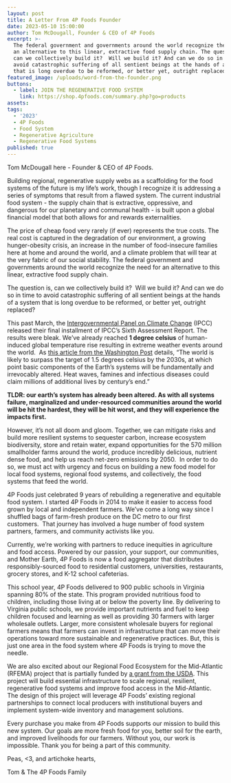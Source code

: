 ```yaml
---
layout: post
title: A Letter From 4P Foods Founder
date: 2023-05-10 15:00:00
author: Tom McDougall, Founder & CEO of 4P Foods
excerpt: >-
  The federal government and governments around the world recognize the need for
  an alternative to this linear, extractive food supply chain. The question is,
  can we collectively build it?  Will we build it? And can we do so in time to
  avoid catastrophic suffering of all sentient beings at the hands of a system
  that is long overdue to be reformed, or better yet, outright replaced?
featured_image: /uploads/word-from-the-founder.png
buttons:
  - label: JOIN THE REGENERATIVE FOOD SYSTEM
    link: https://shop.4pfoods.com/summary.php?go=products
assets:
tags:
  - '2023'
  - 4P Foods
  - Food System
  - Regenerative Agriculture
  - Regenerative Food Systems
published: true
---
```

<div class="editable"><p>Tom McDougall here - Founder &amp; CEO of 4P Foods.</p><p>Building regional, regenerative supply webs as a scaffolding for the food systems of the future is my life’s work, though I recognize it is addressing a series of symptoms that result from a flawed system. The current industrial food system - the supply chain that is extractive, oppressive, and dangerous for our planetary and communal health - is built upon a global financial model that both allows for and rewards externalities.</p><p>The price of cheap food very rarely (if ever) represents the true costs. The real cost is captured in the degradation of our environment, a growing hunger-obesity crisis, an increase in the number of food-insecure families here at home and around the world, and a climate problem that will tear at the very fabric of our social stability. The federal government and governments around the world recognize the need for an alternative to this linear, extractive food supply chain.</p><p>The question is, can we collectively build it?&nbsp; Will we build it? And can we do so in time to avoid catastrophic suffering of all sentient beings at the hands of a system that is long overdue to be reformed, or better yet, outright replaced?&nbsp;&nbsp;</p><p>This past March, the <a href="https://www.ipcc.ch/ar6-syr/">Intergovernmental Panel on Climate Change</a> (IPCC) released their final installment of IPCC’s Sixth Assessment Report. The results were bleak. We’ve already reached <strong>1 degree celsius</strong> of human-induced global temperature rise resulting in extreme weather events around the world.&nbsp; As <a href="https://www.washingtonpost.com/climate-environment/2023/03/20/climate-change-ipcc-report-15/">this article from the Washington Post</a> details, “The world is likely to surpass the target of 1.5 degrees celsius by the 2030s, at which point basic components of the Earth’s systems will be fundamentally and irrevocably altered. Heat waves, famines and infectious diseases could claim millions of additional lives by century’s end.”</p><p><strong>TLDR: our earth’s system has already been altered. As with all systems failure, marginalized and under-resourced communities around the world will be hit the hardest, they will be hit worst, and they will experience the impacts first.</strong></p><p>However, it’s not all doom and gloom. Together, we can mitigate risks and build more resilient systems to sequester carbon, increase ecosystem biodiversity, store and retain water, expand opportunities for the 570 million smallholder farms around the world, produce incredibly delicious, nutrient dense food, and help us reach net-zero emissions by 2050.&nbsp; In order to do so, we must act with urgency and focus on building a new food model for local food systems, regional food systems, and collectively, the food systems that feed the world.</p><p>4P Foods just celebrated 9 years of rebuilding a regenerative and equitable food system. I started 4P Foods in 2014 to make it easier to access food grown by local and independent farmers. We’ve come a long way since I shuffled bags of farm-fresh produce on the DC metro to our first customers.&nbsp; That journey has involved a huge number of food system partners, farmers, and community activists like you.</p><p>Currently, we’re working with partners to reduce inequities in agriculture and food access. Powered by our passion, your support, our communities, and Mother Earth, 4P Foods is now a food aggregator that distributes responsibly-sourced food to residential customers, universities, restaurants, grocery stores, and K-12 school cafeterias.</p><p>This school year, 4P Foods delivered to 900 public schools in Virginia spanning 80% of the state. This program provided nutritious food to children, including those living at or below the poverty line. By delivering to Virginia public schools, we provide important nutrients and fuel to keep children focused and learning as well as providing 30 farmers with larger wholesale outlets. Larger, more consistent wholesale buyers for regional farmers means that farmers can invest in infrastructure that can move their operations toward more sustainable and regenerative practices. But, this is just one area in the food system where 4P Foods is trying to move the needle.</p><p>We are also excited about our Regional Food Ecosystem for the Mid-Atlantic (RFEMA) project that is partially funded by <a href="https://4pfoods.com/posts/4p-foods-awarded-1-6-million-usda-grant-to-improve-the-mid-atlantic-regional-food-ecosystem/">a grant from the USDA</a>. This project will build essential infrastructure to scale regional, resilient, regenerative food systems and improve food access in the Mid-Atlantic. The design of this project will leverage 4P Foods’ existing regional partnerships to connect local producers with institutional buyers and implement system-wide inventory and management solutions.</p><p>Every purchase you make from 4P Foods supports our mission to build this new system. Our goals are more fresh food for you, better soil for the earth, and improved livelihoods for our farmers. Without you, our work is impossible. Thank you for being a part of this community.</p><p>Peas, &lt;3, and artichoke hearts,</p><p>Tom &amp; The 4P Foods Family</p></div>